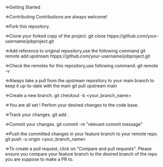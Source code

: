 =>Getting Started

=>Contributing Contributions are always welcome!

=>Fork this repository.

=>Clone your forked copy of the project.   git clone  htpps://github.com/your-username/jobproject.git

=>Add reference to original repository,use the following command git remote add upstream htpps://github.com/your-username/jobproject.git

=>Check the remotes for this repository,use following command. git remote -v

=>Always take a pull from the upstream repository to your main branch to keep it up-to-date with the main git pull upstream main

=>Create a new branch.  git checkout -b <your_branch_name>

=>You are all set ! Perfom your desired changes to the code base.

=>Track your changes. git add .

=>Commit your changes. git commit -m "relevant commit message"

=>Push the committed changes in your feature branch to your remote repo.  git push -u origin <your_branch_name>

=>To create a pull request, click on "Compare and pull requests". Please ensure you compare your feature branch to the desired branch of the repo you are suppose to make a PR to.

